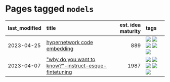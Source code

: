 # Pages tagged `models`

|last_modified|title|est. idea maturity|tags
|:---|:---|---:|:---|
|2023-04-25|[hypernetwork code embedding](../hypernetwork_embedding_for_code.md)|889|[![](https://img.shields.io/badge/tag-embeddings-5aa8d1)](../tags/embeddings.md) [![](https://img.shields.io/badge/tag-llm-1dc0d1)](../tags/llm.md) [![](https://img.shields.io/badge/tag-machinelearning-c34d1)](../tags/machinelearning.md) [![](https://img.shields.io/badge/tag-models-e33481)](../tags/models.md) [![](https://img.shields.io/badge/tag-nlp-8fb3d)](../tags/nlp.md)|
|2023-04-07|["why do you want to know?"-instruct-esque-fintetuning](../whydoyouwantoknow.md)|1987|[![](https://img.shields.io/badge/tag-aiethics-8a140)](../tags/aiethics.md) [![](https://img.shields.io/badge/tag-alignment-abf295)](../tags/alignment.md) [![](https://img.shields.io/badge/tag-dialogue-83cbca)](../tags/dialogue.md) [![](https://img.shields.io/badge/tag-models-e33481)](../tags/models.md) [![](https://img.shields.io/badge/tag-wip-4072a1)](../tags/wip.md)|